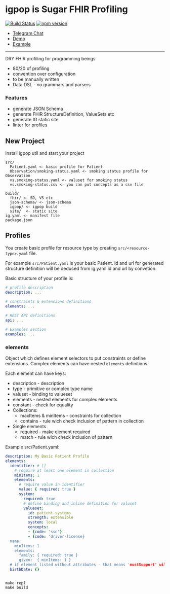 # igpop is Sugar FHIR Profiling

[![Build Status](https://travis-ci.org/HealthSamurai/igpop.svg?branch=master)](https://travis-ci.org/HealthSamurai/igpop)
[![npm version](http://img.shields.io/npm/v/igpop.svg?style=flat)](https://npmjs.org/package/igpop)


* [Telegram Chat](https://t.me/igpop)
* [Demo](https://healthsamurai.github.io/igpop/profiles/Patient/basic.html)
* [Example](https://github.com/HealthSamurai/igpop-example)

----

DRY FHIR profiling for programming beings

* 80/20 of profiling
* convention over configuration
* to be manually written
* Data DSL - no grammars and parsers

### Features

* generate JSON Schema
* generate FHIR StructureDefinition, ValueSets etc
* generate IG static site
* linter for profiles

## New Project

Install igpop util and start your project

```
src/
  Patient.yaml <- basic profile for Patient
  Observation/smoking-status.yaml <- smoking status profile for Observation
  vs.smoking-status.yaml <- valuset for smoking status
  vs.smoking-status.csv <- you can put concepts as a csv file
  ...
build/
  fhir/ <- SD, VS etc
  json-schema/ <- json-schema
  igpop/ <- igpop build
  site/  <- static site
ig.yaml <- manifest file
package.json
```


## Profiles

You create basic profile for resource type by 
creating `src/<resource-type>.yaml` file.

For example `src/Patient.yaml` is your basic Patient.
Id and url for generated structure definition will be deduced
from ig.yaml id and url by convetion.

Basic structure of your profile is:

```yaml
# profile description
description: ...
  
# constraints & extensions definitions
elements: ...

# REST API definitions
api: ...

# Examples section
examples: ...
```

### elements

Object which defines element selectors to put constraints or define extensions.
Complex elements can have nested `elements` definitions.


Each element can have keys:

* description - description
* type - primitive or complex type name
* valuset - binding to valueset
* elements - nested elements for complex elements
* constant - check for equality
* Collections:
  * maxItems & minItems - constraints for collection 
  * contains - rule wich check inclusion of pattern in collection
* Single elements
  * required - make element required
  * match - rule wich check inclusion of pattern

Example src/Patient.yaml:

```yaml
description: My Basic Patient Profile
elements:
  identifier: # []
    # require at least one element in collection
    minItems: 1
    elements:
      # require value in identifier
      value: { required: true }
      system:
        required: true
        # define binding and inline definition for valuset
        valueset:
          id: patient-systems
          strength: extensible
          system: local
          concepts:
          - {code: 'ssn'}
          - {code: 'driver-license}
  name:
    minItems: 1
    elements:
      family: { required: true }
      given:  { minItems: 1 }
  # if element listed without attributes - that means 'mustSupport' will be added
  birthDate: {}

```


```

make repl
make build


```
